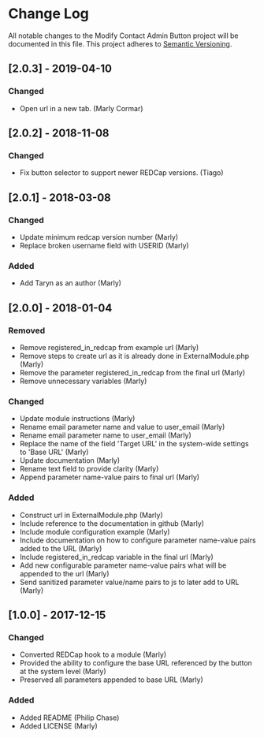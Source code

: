 # Change Log
All notable changes to the Modify Contact Admin Button project will be documented in this file.
This project adheres to [Semantic Versioning](http://semver.org/).

## [2.0.3] - 2019-04-10
### Changed
- Open url in a new tab. (Marly Cormar)


## [2.0.2] - 2018-11-08
### Changed
- Fix button selector to support newer REDCap versions. (Tiago)


## [2.0.1] - 2018-03-08
### Changed
- Update minimum redcap version number (Marly)
- Replace broken username field with USERID (Marly)

### Added
- Add Taryn as an author (Marly)


## [2.0.0] - 2018-01-04
### Removed
- Remove registered_in_redcap from example url (Marly)
- Remove steps to create url as it is already done in ExternalModule.php (Marly)
- Remove the parameter registered_in_redcap from the final url (Marly)
- Remove unnecessary variables (Marly)

### Changed
- Update module instructions (Marly)
- Rename email parameter name and value to user_email (Marly)
- Rename email parameter name to user_email (Marly)
- Replace the name of the field 'Target URL' in the system-wide settings to 'Base URL' (Marly)
- Update documentation (Marly)
- Rename text field to provide clarity (Marly)
- Append parameter name-value pairs to final url (Marly)

### Added
- Construct url in ExternalModule.php (Marly)
- Include reference to the documentation in github (Marly)
- Include module configuration example (Marly)
- Include documentation on how to configure parameter name-value pairs added to the URL (Marly)
- Include registered_in_redcap variable in the final url (Marly)
- Add new configurable parameter name-value pairs what will be appended to the url (Marly)
- Send sanitized parameter value/name pairs to js to later add to URL (Marly)


## [1.0.0] - 2017-12-15
### Changed
- Converted REDCap hook to a module (Marly)
- Provided the ability to configure the base URL referenced by the button at the system level (Marly)
- Preserved all parameters appended to base URL (Marly)

### Added
- Added README (Philip Chase)
- Added LICENSE (Marly)

